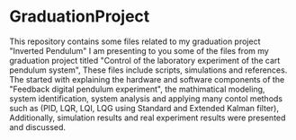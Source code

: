 # GraduationProject
This repository contains some files related to my graduation project "Inverted Pendulum"
I am presenting to you some of the files from my graduation project titled "Control of the laboratory experiment of the cart pendulum system", These files include scripts, simulations and references.
The started with explaining the hardware and software components of the "Feedback digital pendulum experiment", the mathimatical modeling, system identification, system analysis and applying many contol methods such as (PID, LQR, LQI, LQG using Standard and Extended Kalman filter), Additionally, simulation results and real experiment results were presented and discussed.
